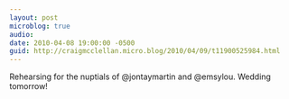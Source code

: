 ```yaml
---
layout: post
microblog: true
audio: 
date: 2010-04-08 19:00:00 -0500
guid: http://craigmcclellan.micro.blog/2010/04/09/t11900525984.html
---
```

Rehearsing for the nuptials of @jontaymartin and @emsylou. Wedding tomorrow!
